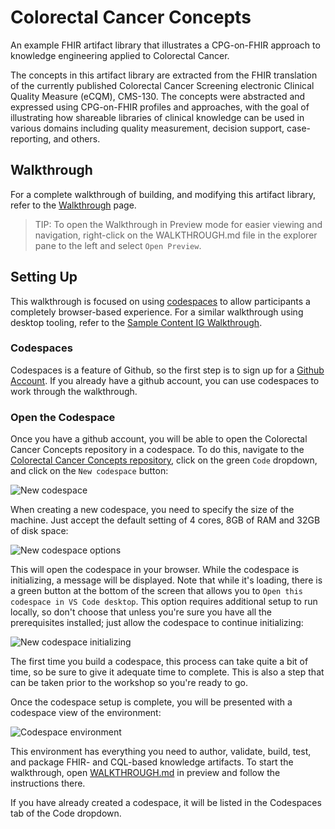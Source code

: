 # Colorectal Cancer Concepts

An example FHIR artifact library that illustrates a CPG-on-FHIR approach to
knowledge engineering applied to Colorectal Cancer.

The concepts in this artifact library are extracted from the FHIR translation of the
currently published Colorectal Cancer Screening electronic Clinical Quality Measure (eCQM),
CMS-130. The concepts were abstracted and expressed using CPG-on-FHIR profiles and
approaches, with the goal of illustrating how shareable libraries of clinical knowledge
can be used in various domains including quality measurement, decision support, case-reporting,
and others.

## Walkthrough

For a complete walkthrough of building, and modifying this artifact library, refer to the [Walkthrough](WALKTHROUGH.md) page.

> TIP: To open the Walkthrough in Preview mode for easier viewing and navigation, right-click on the WALKTHROUGH.md file in the explorer pane to the left and select `Open Preview`.

## Setting Up

This walkthrough is focused on using [codespaces](https://github.com/features/codespaces) to allow participants a completely browser-based experience. For a similar walkthrough using desktop tooling, refer to the [Sample Content IG Walkthrough](https://github.com/cqframework/content-ig-walkthrough).

### Codespaces

Codespaces is a feature of Github, so the first step is to sign up for a [Github Account](https://github.com/signup). If you already have a github account, you can use codespaces to work through the walkthrough.

### Open the Codespace

Once you have a github account, you will be able to open the Colorectal Cancer Concepts repository in a codespace. To do this, navigate to the [Colorectal Cancer Concepts repository](https://github.com/cqframework/cqf-ccc), click on the green `Code` dropdown, and click on the `New codespace` button:

![New codespace](images/new-codespace.png)

When creating a new codespace, you need to specify the size of the machine. Just accept the default setting of 4 cores, 8GB of RAM and 32GB of disk space:

![New codespace options](images/new-codespace-options.png)

This will open the codespace in your browser. While the codespace is initializing, a message will be displayed. Note that while it's loading, there is a green button at the bottom of the screen that allows you to `Open this codespace in VS Code desktop`. This option requires additional setup to run locally, so don't choose that unless you're sure you have all the prerequisites installed; just allow the codespace to continue initializing:

![New codespace initializing](images/new-codespace-initializing.png)

The first time you build a codespace, this process can take quite a bit of time, so be sure to give it adequate time to complete. This is also a step that can be taken prior to the workshop so you're ready to go.

Once the codespace setup is complete, you will be presented with a codespace view of the environment:

![Codespace environment](images/codespace-environment.png)

This environment has everything you need to author, validate, build, test, and package FHIR- and CQL-based knowledge artifacts. To start the walkthrough, open [WALKTHROUGH.md](WALKTHROUGH.md) in preview and follow the instructions there.

If you have already created a codespace, it will be listed in the Codespaces tab of the Code dropdown.


